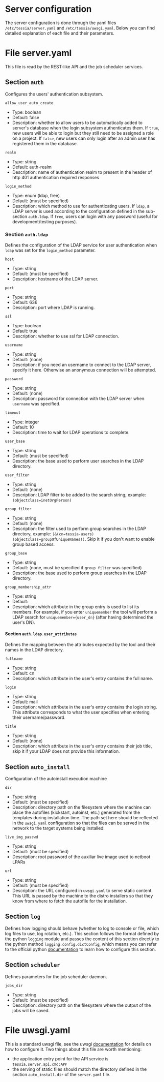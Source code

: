 <!--
Copyright 2017 IBM Corp.

Licensed under the Apache License, Version 2.0 (the "License");
you may not use this file except in compliance with the License.
You may obtain a copy of the License at

   http://www.apache.org/licenses/LICENSE-2.0

Unless required by applicable law or agreed to in writing, software
distributed under the License is distributed on an "AS IS" BASIS,
WITHOUT WARRANTIES OR CONDITIONS OF ANY KIND, either express or implied.
See the License for the specific language governing permissions and
limitations under the License.
-->
# Server configuration

The server configuration is done through the yaml files `/etc/tessia/server.yaml` and `/etc/tessia/uwsgi.yaml`.
Below you can find detailed explanation of each file and their parameters.

# File server.yaml

This file is read by the REST-like API and the job scheduler services.

## Section `auth`

Configures the users' authentication subsystem.

`allow_user_auto_create`

- Type: boolean
- Default: false
- Description: whether to allow users to be automatically added to server's database when the login subsystem authenticates them.
If `true`, new users will be able to login but they still need to be assigned a role on a project. If `false`, new users can only
login after an admin user has registered them in the database.

`realm`

- Type: string
- Default: auth-realm
- Description: name of authentication realm to present in the header of http 401 authentication required responses

`login_method`

- Type: enum (ldap, free)
- Default: (must be specified)
- Description: which method to use for authenticating users. If `ldap`, a LDAP server is used according to the configuration defined in the
sub-section `auth.ldap`. If `free`, users can login with any password (useful for development/testing purposes).

### Section `auth.ldap`

Defines the configuration of the LDAP service for user authentication when `ldap` was set for the `login_method` parameter.

`host`

- Type: string
- Default: (must be specified)
- Description: hostname of the LDAP server.

`port`

- Type: string
- Default: 636
- Description: port where LDAP is running.

`ssl`

- Type: boolean
- Default: true
- Description: whether to use ssl for LDAP connection.

`username`

- Type: string
- Default: (none)
- Description: if you need an username to connect to the LDAP server, specify it here. Otherwise an anonymous connection will be attempted.

`password`

- Type: string
- Default: (none)
- Description: password for connection with the LDAP server when `username` was specified.
  
  
`timeout`

- Type: integer
- Default: 10
- Description: time to wait for LDAP operations to complete.
  

`user_base`

- Type: string
- Default: (must be specified)
- Description: the base used to perform user searches in the LDAP directory.

`user_filter`

- Type: string
- Default: (none)
- Description: LDAP filter to be added to the search string, example: `(objectclass=inetOrgPerson)`

`group_filter`

- Type: string
- Default: (none)
- Description: the filter used to perform group searches in the LDAP directory, example: `(&(cn=tessia-users)(objectclass=groupOfUniqueNames))`.
Skip it if you don't want to enable group based access.

`group_base`

- Type: string
- Default: (none, must be specified if `group_filter` was specified)
- Description: the base used to perform group searches in the LDAP directory.

`group_membership_attr`

- Type: string
- Default:
- Description: which attribute in the group entry is used to list its members. For example, if you enter `uniquemember` the tool will perform a LDAP search
for `uniquemember={user_dn}` (after having determined the user's DN).

#### Section `auth.ldap.user_attributes`

Defines the mapping between the attributes expected by the tool and their names in the LDAP directory.

`fullname`

- Type: string
- Default: cn
- Description: which attribute in the user's entry contains the full name.

`login`

- Type: string
- Default: mail
- Description: which attribute in the user's entry contains the login string. This attribute corresponds to what the user specifies when entering their username/password.

`title`

- Type: string
- Default: (none)
- Description: which attribute in the user's entry contains their job title, skip it if your LDAP does not provide this information.

## Section `auto_install`

Configuration of the autoinstall execution machine

`dir`

- Type: string
- Default: (must be specified)
- Description: directory path on the filesystem where the machine can place the autofiles (kickstart, autoinst, etc.) generated from the templates during installation time.
The path set here should be reflected in the `uwsgi.yaml` configuration so that the files can be served in the network to the target systems being installed.

`live_img_passwd`

- Type: string
- Default: (must be specified)
- Description: root password of the auxiliar live image used to netboot LPARs

`url`

- Type: string
- Default: (must be specified)
- Description: the URL configured in `uwsgi.yaml` to serve static content. This URL is passed by the machine to the distro installers so that they know from where to fetch
the autofile for the installation.

## Section `log`

Defines how logging should behave (whether to log to console or file, which log files to use, log rotation, etc.). This section follows the format defined by the python
`logging` module and passes the content of this section directly to the python method `logging.config.dictConfig`, which means you can refer to the official python
[documentation](https://docs.python.org/3/library/logging.config.html#logging-config-dictschema) to learn how to configure this section.

## Section `scheduler`

Defines parameters for the job scheduler daemon.

`jobs_dir`

- Type: string
- Default: (must be specified)
- Description: directory path on the filesystem where the output of the jobs will be saved.

# File uwsgi.yaml

This is a standard uwsgi file, see the uwsgi [documentation](http://uwsgi-docs.readthedocs.io/en/latest/Configuration.html) for details on how to configure it.
Two things about this file are worth mentioning:

- the application entry point for the API service is `tessia.server.api.cmd:APP`
- the serving of static files should match the directory defined in the section `auto_install.dir` of the `server.yaml` file.
